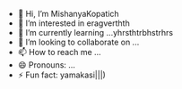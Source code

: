 - 👋 Hi, I’m MishanyaKopatich
- 👀 I’m interested in eragverthth
- 🌱 I’m currently learning ...yhrsthtrbhstrhrs
- 💞️ I’m looking to collaborate on ...
- 📫 How to reach me ...
- 😄 Pronouns: ...
- ⚡ Fun fact: yamakasi|||)
<!---
MishanyaKopatich/MishanyaKopatich is a ✨ special ✨ repository because its `README.md` (this file) appears on your GitHub profile.
You can click the Preview link to take a look at your changes.
